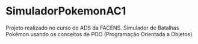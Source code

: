 # SimuladorPokemonAC1
Projeto realizado no curso de ADS da FACENS. Simulador de Batalhas Pokémon usando os conceitos de POO (Programação Orientada a Objetos)
